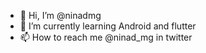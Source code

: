 - 👋 Hi, I’m @ninadmg
- 🌱 I’m currently learning Android and flutter
- 📫 How to reach me @ninad_mg in twitter

<!---
ninadmg/ninadmg is a ✨ special ✨ repository because its `README.md` (this file) appears on your GitHub profile.
You can click the Preview link to take a look at your changes.
--->
